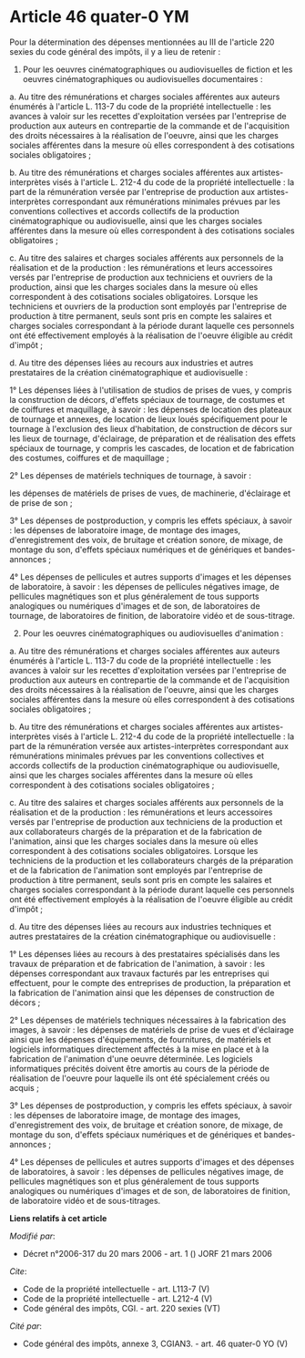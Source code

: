 # Article 46 quater-0 YM

Pour la détermination des dépenses mentionnées au III de l'article 220 sexies du code général des impôts, il y a lieu de
retenir : 

1. Pour les oeuvres cinématographiques ou audiovisuelles de fiction et les oeuvres cinématographiques ou audiovisuelles
documentaires : 

a. Au titre des rémunérations et charges sociales afférentes aux auteurs énumérés à l'article L. 113-7 du code de la
propriété intellectuelle : les avances à valoir sur les recettes d'exploitation versées par l'entreprise de production aux
auteurs en contrepartie de la commande et de l'acquisition des droits nécessaires à la réalisation de l'oeuvre, ainsi que les
charges sociales afférentes dans la mesure où elles correspondent à des cotisations sociales obligatoires ; 

b. Au titre des rémunérations et charges sociales afférentes aux artistes-interprètes visés à l'article L. 212-4 du code de
la propriété intellectuelle : la part de la rémunération versée par l'entreprise de production aux artistes-interprètes
correspondant aux rémunérations minimales prévues par les conventions collectives et accords collectifs de la production
cinématographique ou audiovisuelle, ainsi que les charges sociales afférentes dans la mesure où elles correspondent à des
cotisations sociales obligatoires ; 

c. Au titre des salaires et charges sociales afférents aux personnels de la réalisation et de la production : les
rémunérations et leurs accessoires versés par l'entreprise de production aux techniciens et ouvriers de la production, ainsi
que les charges sociales dans la mesure où elles correspondent à des cotisations sociales obligatoires. Lorsque les
techniciens et ouvriers de la production sont employés par l'entreprise de production à titre permanent, seuls sont pris en
compte les salaires et charges sociales correspondant à la période durant laquelle ces personnels ont été effectivement
employés à la réalisation de l'oeuvre éligible au crédit d'impôt ; 

d. Au titre des dépenses liées au recours aux industries et autres prestataires de la création cinématographique et
audiovisuelle : 

1° Les dépenses liées à l'utilisation de studios de prises de vues, y compris la construction de décors, d'effets spéciaux de
tournage, de costumes et de coiffures et maquillage, à savoir : les dépenses de location des plateaux de tournage et annexes,
de location de lieux loués spécifiquement pour le tournage à l'exclusion des lieux d'habitation, de construction de décors
sur les lieux de tournage, d'éclairage, de préparation et de réalisation des effets spéciaux de tournage, y compris les
cascades, de location et de fabrication des costumes, coiffures et de maquillage ; 

2° Les dépenses de matériels techniques de tournage, à savoir : 

les dépenses de matériels de prises de vues, de machinerie, d'éclairage et de prise de son ; 

3° Les dépenses de postproduction, y compris les effets spéciaux, à savoir : les dépenses de laboratoire image, de montage
des images, d'enregistrement des voix, de bruitage et création sonore, de mixage, de montage du son, d'effets spéciaux
numériques et de génériques et bandes-annonces ; 

4° Les dépenses de pellicules et autres supports d'images et les dépenses de laboratoire, à savoir : les dépenses de
pellicules négatives image, de pellicules magnétiques son et plus généralement de tous supports analogiques ou numériques
d'images et de son, de laboratoires de tournage, de laboratoires de finition, de laboratoire vidéo et de sous-titrage. 

2. Pour les oeuvres cinématographiques ou audiovisuelles d'animation : 

a. Au titre des rémunérations et charges sociales afférentes aux auteurs énumérés à l'article L. 113-7 du code de la
propriété intellectuelle : les avances à valoir sur les recettes d'exploitation versées par l'entreprise de production aux
auteurs en contrepartie de la commande et de l'acquisition des droits nécessaires à la réalisation de l'oeuvre, ainsi que les
charges sociales afférentes dans la mesure où elles correspondent à des cotisations sociales obligatoires ; 

b. Au titre des rémunérations et charges sociales afférentes aux artistes-interprètes visés à l'article L. 212-4 du code de
la propriété intellectuelle : la part de la rémunération versée aux artistes-interprètes correspondant aux rémunérations
minimales prévues par les conventions collectives et accords collectifs de la production cinématographique ou audiovisuelle,
ainsi que les charges sociales afférentes dans la mesure où elles correspondent à des cotisations sociales obligatoires ; 

c. Au titre des salaires et charges sociales afférents aux personnels de la réalisation et de la production : les
rémunérations et leurs accessoires versés par l'entreprise de production aux techniciens de la production et aux
collaborateurs chargés de la préparation et de la fabrication de l'animation, ainsi que les charges sociales dans la mesure
où elles correspondent à des cotisations sociales obligatoires. Lorsque les techniciens de la production et les
collaborateurs chargés de la préparation et de la fabrication de l'animation sont employés par l'entreprise de production à
titre permanent, seuls sont pris en compte les salaires et charges sociales correspondant à la période durant laquelle ces
personnels ont été effectivement employés à la réalisation de l'oeuvre éligible au crédit d'impôt ; 

d. Au titre des dépenses liées au recours aux industries techniques et autres prestataires de la création cinématographique
ou audiovisuelle : 

1° Les dépenses liées au recours à des prestataires spécialisés dans les travaux de préparation et de fabrication de
l'animation, à savoir : les dépenses correspondant aux travaux facturés par les entreprises qui effectuent, pour le compte
des entreprises de production, la préparation et la fabrication de l'animation ainsi que les dépenses de construction de
décors ; 

2° Les dépenses de matériels techniques nécessaires à la fabrication des images, à savoir : les dépenses de matériels de
prise de vues et d'éclairage ainsi que les dépenses d'équipements, de fournitures, de matériels et logiciels informatiques
directement affectés à la mise en place et à la fabrication de l'animation d'une oeuvre déterminée. Les logiciels
informatiques précités doivent être amortis au cours de la période de réalisation de l'oeuvre pour laquelle ils ont été
spécialement créés ou acquis ; 

3° Les dépenses de postproduction, y compris les effets spéciaux, à savoir : les dépenses de laboratoire image, de montage
des images, d'enregistrement des voix, de bruitage et création sonore, de mixage, de montage du son, d'effets spéciaux
numériques et de génériques et bandes-annonces ; 

4° Les dépenses de pellicules et autres supports d'images et des dépenses de laboratoires, à savoir : les dépenses de
pellicules négatives image, de pellicules magnétiques son et plus généralement de tous supports analogiques ou numériques
d'images et de son, de laboratoires de finition, de laboratoire vidéo et de sous-titrages.

**Liens relatifs à cet article**

_Modifié par_:

  - Décret n°2006-317 du 20 mars 2006 - art. 1 () JORF 21 mars 2006

_Cite_:

  - Code de la propriété intellectuelle - art. L113-7 (V)
  - Code de la propriété intellectuelle - art. L212-4 (V)
  - Code général des impôts, CGI. - art. 220 sexies (VT)

_Cité par_:

  - Code général des impôts, annexe 3, CGIAN3. - art. 46 quater-0 YO (V)
